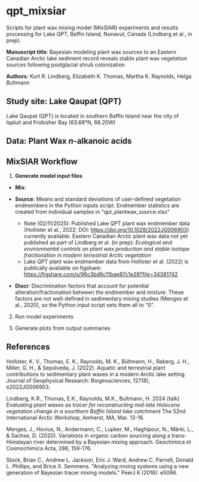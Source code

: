 # qpt_mixsiar

Scripts for plant wax mixing model (MixSIAR) experiments and results processing for Lake QPT, Baffin Island, Nunavut, Canada (Lindberg et al., in prep).

**Manuscript title**: Bayesian modeling plant wax sources to an Eastern Canadian Arctic lake sediment record reveals stable plant wax vegetation sources following postglacial shrub colonization

**Authors**: Kurt R. Lindberg, Elizabeth K. Thomas, Martha K. Raynolds, Helga Bultmann

## Study site: Lake Qaupat (QPT)

Lake Qaupat (QPT) is located in southern Baffin Island near the city of Iqaluit and Frobisher Bay (63.68&deg;N, 68.20W)

## Data: Plant Wax *n*-alkanoic acids

## MixSIAR Workflow

1. **Generate model input files**
   
- **Mix**: 
  
- **Source**: Means and standard deviations of user-defined vegetation endmembers in the Python inputs script. Endmember statistics are created from individual samples in "qpt_plantwax_source.xlsx"
   - Note (02/11/2025): Published Lake QPT plant wax endmember data (Hollister et al., 2022; DOI: https://doi.org/10.1029/2022JG006903) currently available. Eastern Canadian Arctic plant wax data not yet published as part of Lindberg et al. (in prep): *Ecological and environmental controls on plant wax production and stable isotope fractionation in modern terrestrial Arctic vegetation*
   - Lake QPT plant wax endmember data from Hollister et al. (2022) is publically available on figshare: https://figshare.com/s/96c3bd6c11bae87c1e28?file=34381742

- **Discr**: Discrimination factors that account for potential alteration/fractionation between the endmember and mixture. These factors are not well-defined in sedimentary mixing studies (Menges et al., 2020), so the Python input script sets them all to "0".

2. Run model experiments
   
3. Generate plots from output summaries

## References

Hollister, K. V., Thomas, E. K., Raynolds, M. K., Bültmann, H., Raberg, J. H., Miller, G. H., & Sepúlveda, J. (2022). Aquatic and terrestrial plant contributions to sedimentary plant waxes in a modern Arctic lake setting. Journal of Geophysical Research: Biogeosciences, 127(8), e2022JG006903.

Lindberg, K.R., Thomas, E.K., Raynolds, M.K., Bultmann, H. 2024 (talk) *Evaluating plant waxes as tracer for reconstructing mid-late Holocene vegetation change in a sourthern Baffin Island lake catchment* The 52nd International Arctic Workshop, Amherst, MA, Mar. 13-16.

Menges, J., Hovius, N., Andermann, C., Lupker, M., Haghipour, N., Märki, L., & Sachse, D. (2020). Variations in organic carbon sourcing along a trans-Himalayan river determined by a Bayesian mixing approach. Geochimica et Cosmochimica Acta, 286, 159-176.

Stock, Brian C., Andrew L. Jackson, Eric J. Ward, Andrew C. Parnell, Donald L. Phillips, and Brice X. Semmens. "Analyzing mixing systems using a new generation of Bayesian tracer mixing models." PeerJ 6 (2018): e5096.


